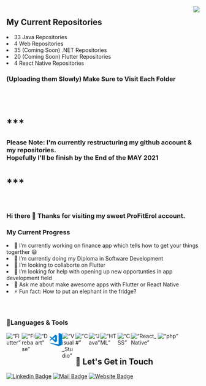 
<img align='right' src="https://github-readme-stats.vercel.app/api?username=profiteroles&show_icons=true&theme=dracula">


<h2>My Current Repositories</h2> 
  <lu>
  <li>33 Java Repositories</li>
  <li>4 Web Repositories</li>
  <li>35 (Coming Soon) .NET Repositories</li>
  <li>20 (Coming Soon) Flutter Repositories</li>
  <li>4 React Native Repositories</li>
</lu>
<h3>(Uploading them Slowly) Make Sure to Visit Each Folder</h3>
<br />
<br />

<!--Added to the top once you are completed with restructure
<h2>Let's Solve The Problem First and than We'll Make The App</h2> -->

<h1>***</h1>
<h3>Please Note: I'm currently restructuring my github account & my repositories.<br>
  Hopefully I'll be finish by the End of the MAY 2021</h3><h1>***</h1>
  <br />

### Hi there 👋 Thanks for visiting my sweet ProFitErol account. 


 <h3>My Current Progress</h3>
<lu>
<li>🔭 I’m currently working on finance app which tells how to get your things togerther 😄</li>
<li>🌱 I’m currently doing my Diploma in Software Development</li>
<li>👯 I’m looking to collaborte on Flutter</li>
<li>🤔 I’m looking for help with opening up new opportunties in app development field</li>
<li>💬 Ask me about make awesome apps with Flutter or React Native</li>
<li>⚡ Fun fact: How to put an elephant in the fridge?</li>
</lu>
<br />
<br />
<h3>🔧Languages & Tools</h3>
<div>
<img align="left" alt=“Flutter” width="40px" src="https://www.vectorlogo.zone/logos/flutterio/flutterio-icon.svg" />
<img align="left" alt=“Firebase” width="35px" src="https://www.vectorlogo.zone/logos/firebase/firebase-icon.svg" />
<img align="left" alt=“Dart” width="35px" src="https://www.vectorlogo.zone/logos/dartlang/dartlang-icon.svg" />
<img align="left" alt=“Github” width="35px" src="https://raw.githubusercontent.com/github/explore/80688e429a7d4ef2fca1e82350fe8e3517d3494d/topics/visual-studio-code/visual-studio-code.png" />
<img align="left" alt=“Visual_Studio” width="35px" src="https://visualstudio.microsoft.com/wp-content/uploads/2019/06/BrandVisualStudioWin2019-3.svg" />
<img align="left" alt=“C#” width="35px" src="https://upload.wikimedia.org/wikipedia/commons/thumb/0/0d/C_Sharp_wordmark.svg/464px-C_Sharp_wordmark.svg.png" />
<img align="left" alt=“Java” width="30px" src="https://upload.wikimedia.org/wikipedia/de/e/e1/Java-Logo.svg" /> 
<img align="left" alt=“HTML” width="45px" src="https://upload.wikimedia.org/wikipedia/commons/6/61/HTML5_logo_and_wordmark.svg" />
<img align="left" alt=“CSS” width="35px" src="https://upload.wikimedia.org/wikipedia/commons/d/d5/CSS3_logo_and_wordmark.svg" />
<img align="left" alt=“React_Native” width="70px" src="https://upload.wikimedia.org/wikipedia/commons/a/a7/React-icon.svg" />
<img align="left" alt=“php” width="70px" src="https://upload.wikimedia.org/wikipedia/commons/2/27/PHP-logo.svg" />
</div>
<br />
<br />

## 🖖 Let's Get in Touch

[![Linkedin Badge](https://img.shields.io/badge/linkedin-%230077B5.svg?&style=for-the-badge&logo=linkedin&logoColor=white)](https://www.linkedin.com/in/profiterol/)
[![Mail Badge](https://img.shields.io/badge/email-c14438?style=for-the-badge&logo=Gmail&logoColor=white&link=mailto:erollooper@gmail.com)](mailto:erollooper@gmail.com)
[![Website Badge](https://img.shields.io/badge/web%20site-1DA1F2?style=for-the-badge&logo=webflow&logoColor=white)](https://www.uniqapp.store)

<!--
✨  ✨

Here are some ideas to get you started:

- 🔭 I’m currently working on ...
- 🌱 I’m currently learning ...
- 👯 I’m looking to collaborate on ...
- 🤔 I’m looking for help with ...
- 💬 Ask me about ...
- 📫 How to reach me: ...
- 😄 Pronouns: ...
- ⚡ Fun fact: ...
-->
